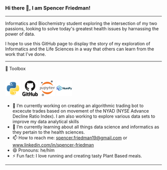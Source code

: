 ### Hi there 👋, I am Spencer Friedman!

---
Informatics and Biochemistry student exploring the intersection of my two passions, looking to solve today's greatest health issues by harnassing the power of data. 

I hope to use this GitHub page to display the story of my exploration of Informatics and the Life Sciences in a way that others can learn from the work that I've done. 

---
🧰 Toolbox

<img src= "https://github.com/devicons/devicon/blob/master/icons/python/python-original.svg" alt = "Python Logo" width= "50" height="50" /> <img src= "https://github.com/devicons/devicon/blob/master/icons/github/github-original-wordmark.svg" alt = "GitHub Logo" width= "50" height="50" /> <img src= "https://github.com/devicons/devicon/blob/master/icons/jupyter/jupyter-original-wordmark.svg" alt = "Jupyter Logo" width= "50" height="50" /> <img src= "https://github.com/devicons/devicon/blob/master/icons/numpy/numpy-original-wordmark.svg" alt = "Numpy Logo" width= "50" height="50" />
---

- 🔭 I’m currently working on creating an algorithmic trading bot to excecute trades based on movement of the NYAD (NYSE Advance Decline Ratio Index). I am also working to explore various data sets to improve my data analytical skills
- 🌱 I’m currently learning about all things data science and informatics as they pertain to the health sciences. 
- 📫 How to reach me: spencer.friedman19@gmail.com or www.linkedin.com/in/spencer-friedman
- 😄 Pronouns: he/him
- ⚡ Fun fact: I love running and creating tasty Plant Based meals. 

---
<!--
**ssfriedman1/ssfriedman1** is a ✨ _special_ ✨ repository because its `README.md` (this file) appears on your GitHub profile.

Here are some ideas to get you started:


-->
